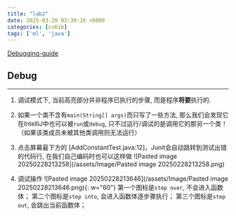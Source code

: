 ```yaml
---
title: "lab2"
date: 2025-03-20 03:39:16 +0800
categories: [cs61b]
tags: ['ml', 'java']
---
```


[Debugging-guide](https://sp21.datastructur.es/materials/guides/debugging-guide.html)

## Debug 
---
1. 调试模式下, 当前高亮部分并非程序已执行的步骤, 而是程序**将要**执行的.

2. 如果一个类不含有`main(String[] args)`而只写了一些方法, 那么我们会发现它在IntelliJ中也可以被`run`或`debug`, 只不过运行/调试的是调用它的那另一个类！（如果该类成员未被其他类调用则无法运行）

3. 点击屏幕最下方的 [AddConstantTest.java:12]，Junit会自动跳转到测试出错的代码行, 在我们自己编码时也可以这样做   ![Pasted image 20250228213258](/assets/Image/Pasted image 20250228213258.png)

4. 调试操作 ![Pasted image 20250228213646](/assets/Image/Pasted image 20250228213646.png){: w="60"}
	第一个图标是`step over`, 不会进入函数体；
	第二个图标是`step into`, 会进入函数体逐步骤执行；
	第三个图标是`step out`, 会跳出当前函数体；